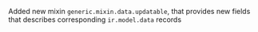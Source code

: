 Added new mixin `generic.mixin.data.updatable`, that provides new fields
that describes corresponding `ir.model.data` records
